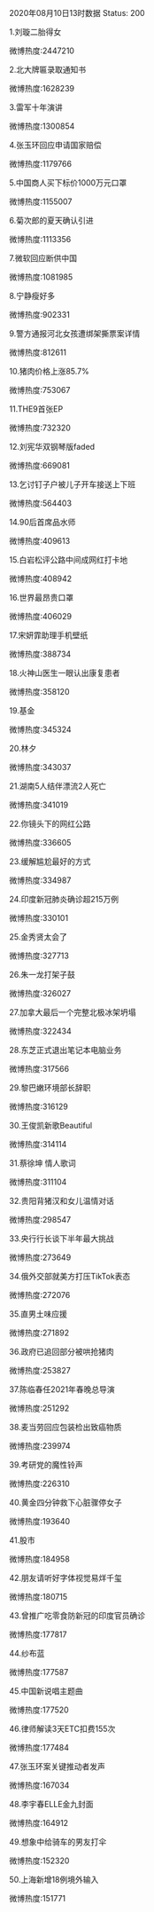 2020年08月10日13时数据
Status: 200

1.刘璇二胎得女

微博热度:2447210

2.北大牌匾录取通知书

微博热度:1628239

3.雷军十年演讲

微博热度:1300854

4.张玉环回应申请国家赔偿

微博热度:1179766

5.中国商人买下标价1000万元口罩

微博热度:1155007

6.菊次郎的夏天确认引进

微博热度:1113356

7.微软回应断供中国

微博热度:1081985

8.宁静瘦好多

微博热度:902331

9.警方通报河北女孩遭绑架撕票案详情

微博热度:812611

10.猪肉价格上涨85.7%

微博热度:753067

11.THE9首张EP

微博热度:732320

12.刘宪华双钢琴版faded

微博热度:669081

13.乞讨钉子户被儿子开车接送上下班

微博热度:564403

14.90后首席品水师

微博热度:409613

15.白岩松评公路中间成网红打卡地

微博热度:408942

16.世界最昂贵口罩

微博热度:406029

17.宋妍霏助理手机壁纸

微博热度:388734

18.火神山医生一眼认出康复患者

微博热度:358120

19.基金

微博热度:345324

20.林夕

微博热度:343037

21.湖南5人结伴漂流2人死亡

微博热度:341019

22.你镜头下的网红公路

微博热度:336605

23.缓解尴尬最好的方式

微博热度:334987

24.印度新冠肺炎确诊超215万例

微博热度:330101

25.金秀贤太会了

微博热度:327713

26.朱一龙打架子鼓

微博热度:326027

27.加拿大最后一个完整北极冰架坍塌

微博热度:322434

28.东芝正式退出笔记本电脑业务

微博热度:317566

29.黎巴嫩环境部长辞职

微博热度:316129

30.王俊凯新歌Beautiful

微博热度:314114

31.蔡徐坤 情人歌词

微博热度:311104

32.贵阳背猪汉和女儿温情对话

微博热度:298547

33.央行行长谈下半年最大挑战

微博热度:273649

34.俄外交部就美方打压TikTok表态

微博热度:272076

35.直男土味应援

微博热度:271892

36.政府已追回部分被哄抢猪肉

微博热度:253827

37.陈临春任2021年春晚总导演

微博热度:251292

38.麦当劳回应包装检出致癌物质

微博热度:239974

39.考研党的魔性铃声

微博热度:226310

40.黄金四分钟救下心脏骤停女子

微博热度:193640

41.股市

微博热度:184958

42.朋友请听好字体视觉易烊千玺

微博热度:180715

43.曾推广吃零食防新冠的印度官员确诊

微博热度:177817

44.纱布蓝

微博热度:177587

45.中国新说唱主题曲

微博热度:177520

46.律师解读3天ETC扣费155次

微博热度:177484

47.张玉环案关键推动者发声

微博热度:167034

48.李宇春ELLE金九封面

微博热度:164912

49.想象中给骑车的男友打伞

微博热度:152320

50.上海新增18例境外输入

微博热度:151771

